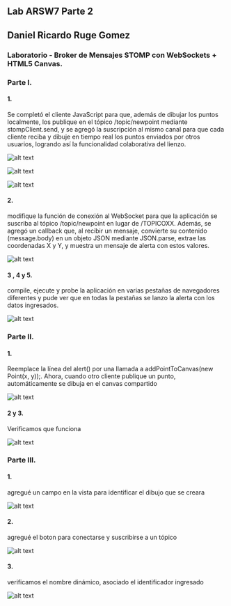 ## Lab ARSW7 Parte 2

## Daniel Ricardo Ruge Gomez

### Laboratorio - Broker de Mensajes STOMP con WebSockets + HTML5 Canvas.

### Parte I.

#### 1.

Se completó el cliente JavaScript para que, además de dibujar los puntos localmente, los publique en el tópico /topic/newpoint mediante stompClient.send, y se agregó la suscripción al mismo canal para que cada cliente reciba y dibuje en tiempo real los puntos enviados por otros usuarios, logrando así la funcionalidad colaborativa del lienzo.

![alt text](./img/image.png)

![alt text](./img/image2.png)

![alt text](./img/image3.png)

#### 2.

 modifique la función de conexión al WebSocket para que la aplicación se suscriba al tópico /topic/newpoint en lugar de /TOPICOXX. Además, se agregó un callback que, al recibir un mensaje, convierte su contenido (message.body) en un objeto JSON mediante JSON.parse, extrae las coordenadas X y Y, y muestra un mensaje de alerta con estos valores.

![alt text](./img/image4.png)


#### 3 , 4 y 5.


compile, ejecute y probe la aplicación en varias pestañas de navegadores diferentes y pude ver que en todas la pestañas se lanzo la alerta con los datos ingresados.

![alt text](./img/image5.png)


### Parte II.


#### 1.

Reemplace la línea del alert() por una llamada a addPointToCanvas(new Point(x, y));.
Ahora, cuando otro cliente publique un punto, automáticamente se dibuja en el canvas compartido

![alt text](./img/image6.png)


#### 2 y 3.

Verificamos que funciona 

![alt text](./img/image7.png)


### Parte III.

#### 1.

agregué un campo en la vista para identificar el dibujo que se creara

![alt text](./img/image8.png)


#### 2.

agregué el boton para conectarse y suscribirse a un tópico

![alt text](./img/image9.png)

#### 3.

verificamos el nombre dinámico, asociado el identificador ingresado

![alt text](./img/image10.png)

